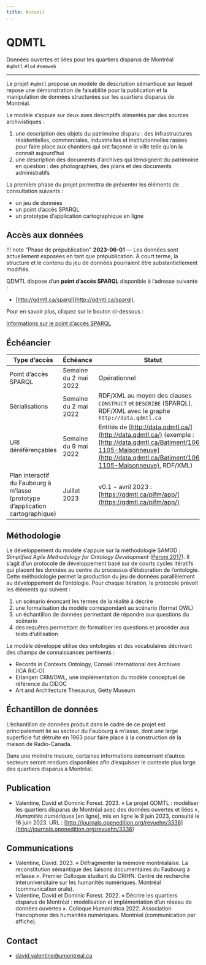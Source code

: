 ```yaml
---
title: Accueil
...
```

# QDMTL

Données ouvertes et liées pour les quartiers disparus de Montréal<br/>
`#qdmtl` `#lod` `#semweb`

---

Le projet `#qdmtl` propose un modèle de description sémantique sur lequel repose une démonstration de faisabilité pour la publication et la manipulation de données structurées sur les quartiers disparus de Montréal.

Le modèle s’appuie sur deux axes descriptifs alimentés par des sources archivistiques&nbsp;:

1. une description des objets du patrimoine disparu : des infrastructures résidentielles, commerciales, industrielles et institutionnelles rasées pour faire place aux chantiers qui ont façonné la ville telle qu’on la connaît aujourd’hui
2. une description des documents d’archives qui témoignent du patrimoine en question : des photographies, des plans et des documents administratifs

La première phase du projet permettra de présenter les éléments de consultation suivants :

- un jeu de données
- un point d’accès SPARQL
- un prototype d’application cartographique en ligne

## Accès aux données

!!! note "Phase de prépublication"
    **2023-06-01** — Les données sont actuellement exposées en tant que prépublication. À court terme, la structure et le contenu du jeu de données pourraient être substantiellement modifiés.

QDMTL dispose d’un **point d’accès SPARQL** disponible à l’adresse suivante :

- [http://qdmtl.ca/sparql](http://qdmtl.ca/sparql).

Pour en savoir plus, cliquez sur le bouton ci-dessous :

<a class="btn btn-primary btn-lg btn-block" href="info-sparql/" role="button">Informations sur le point d’accès SPARQL</a>

## Échéancier

| Type d’accès | Échéance | Statut |
| --- | --- | --- |
| Point d’accès SPARQL | Semaine du 2 mai 2022 | Opérationnel |
| Sérialisations | Semaine du 2 mai 2022 | RDF/XML au moyen des clauses `CONSTRUCT` et `DESCRIBE` (SPARQL).<br/>RDF/XML avec le graphe `http://data.qdmtl.ca`
| URI déréférençables | Semaine du 9 mai 2022 | Entités de [http://data.qdmtl.ca/](http://data.qdmtl.ca/) (exemple : [http://data.qdmtl.ca/Batiment/1065-1105-Maisonneuve](http://data.qdmtl.ca/Batiment/1065-1105-Maisonneuve), RDF/XML) |
| Plan interactif du Faubourg à m’lasse (prototype d’application cartographique) | Juillet 2023 | v0.1 - avril 2023 : [https://qdmtl.ca/pifm/app/](https://qdmtl.ca/pifm/app/) |

## Méthodologie

Le développement du modèle s’appuie sur la méthodologie SAMOD&nbsp;: *Simplified Agile Methodology for Ontology Development* ([Peroni 2017](https://link.springer.com/chapter/10.1007/978-3-319-54627-8_5)). Il s’agit d’un protocole de développement basé sur de courts cycles itératifs qui placent les données au centre du processus d’élaboration de l’ontologie. Cette méthodologie permet la production du jeu de données parallèlement au développement de l’ontologie. Pour chaque itération, le protocole prévoit les éléments qui suivent :

1. un scénario énonçant les termes de la réalité à décrire
1. une formalisation du modèle correspondant au scénario (format OWL)
1. un échantillon de données permettant de répondre aux questions du scénario
1. des requêtes permettant de formaliser les questions et procéder aux tests d’utilisation

Le modèle développé utilise des ontologies et des vocabulaires décrivant des champs de connaissances pertinents :

- Records in Contexts Ontology, Conseil International des Archives (ICA&#160;RiC&#8209;O)
- Erlangen CRM/OWL, une implémentation du modèle conceptuel de référence du CIDOC
- Art and Architecture Thesaurus, Getty Museum

## Échantillon de données

L’échantillon de données produit dans le cadre de ce projet est principalement lié au secteur du Faubourg à m’lasse, dont une large superficie fut détruite en 1963 pour faire place à la construction de la maison de Radio-Canada.

Dans une moindre mesure, certaines informations concernant d’autres secteurs seront rendues disponibles afin d’esquisser le contexte plus large des quartiers disparus à Montréal.

## Publication

- Valentine, David et Dominic Forest. 2023. « Le projet QDMTL : modéliser les quartiers disparus de Montréal avec des données ouvertes et liées », *Humanités numériques* [en ligne], mis en ligne le 9 juin 2023, consulté le 16 juin 2023. URL : [http://journals.openedition.org/revuehn/3336](http://journals.openedition.org/revuehn/3336)

## Communications

- Valentine, David. 2023. « Défragmenter la mémoire montréalaise. La reconstitution sémantique des liaisons documentaires du Faubourg à m’lasse ». Premier Colloque étudiant du CRIHN. Centre de recherche interuniversitaire sur les humanités numériques. Montréal (communication orale).
- Valentine, David et Dominic Forest. 2022. « Décrire les quartiers disparus de Montréal : modélisation et implémentation d’un réseau de données ouvertes ». Colloque Humanistica 2022. Association francophone des humanités numériques. Montréal (communication par affiche).
<!--
---

## Ressources

- Sources de l’ontologie
- Cas de test
- Sources de la documentation
- Bibliographie
-->

## Contact

- [david.valentine@umontreal.ca](mailto:david.valentine@umontreal.ca)